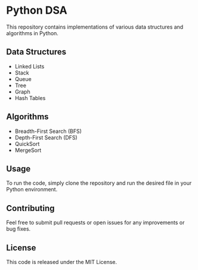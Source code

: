 # Python DSA

This repository contains implementations of various data structures and algorithms in Python.

## Data Structures
- Linked Lists
- Stack
- Queue
- Tree
- Graph
- Hash Tables

## Algorithms
- Breadth-First Search (BFS)
- Depth-First Search (DFS)
- QuickSort
- MergeSort

## Usage
To run the code, simply clone the repository and run the desired file in your Python environment.

## Contributing
Feel free to submit pull requests or open issues for any improvements or bug fixes.

## License
This code is released under the MIT License.
